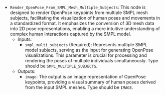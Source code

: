 - `Render_OpenPose_From_SMPL_Mesh_Multiple_Subjects`: This node is designed to render OpenPose keypoints from multiple SMPL mesh subjects, facilitating the visualization of human poses and movements in a standardized format. It emphasizes the conversion of 3D mesh data into 2D pose representations, enabling a more intuitive understanding of complex human interactions captured by the SMPL model.
    - Inputs:
        - `smpl_multi_subjects` (Required): Represents multiple SMPL model subjects, serving as the input for generating OpenPose visualizations. This parameter is crucial for processing and rendering the poses of multiple individuals simultaneously. Type should be `SMPL_MULTIPLE_SUBJECTS`.
    - Outputs:
        - `image`: The output is an image representation of OpenPose keypoints, providing a visual summary of human poses derived from the input SMPL meshes. Type should be `IMAGE`.
